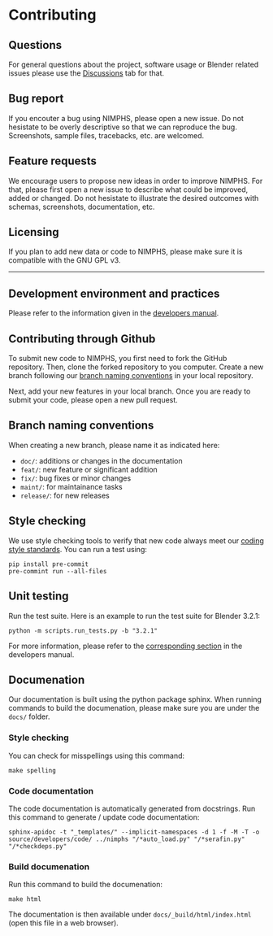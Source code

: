 # Contributing

## Questions

For general questions about the project, software usage or Blender related issues please use
the [Discussions](https://github.com/Artelia/NIMPHS/discussions) tab for that.

## Bug report

If you encouter a bug using NIMPHS, please open a new issue. Do not hesistate to be overly
descriptive so that we can reproduce the bug. Screenshots, sample files, tracebacks, etc. are
welcomed.

## Feature requests

We encourage users to propose new ideas in order to improve NIMPHS. For that, please first open a new
issue to describe what could be improved, added or changed. Do not hesistate to illustrate the desired
outcomes with schemas, screenshots, documentation, etc.

## Licensing

If you plan to add new data or code to NIMPHS, please make sure it is compatible with the GNU GPL v3.

-------------------------------------------------------------------------------------------------------------

## Development environment and practices

Please refer to the information given in the [developers manual](https://artelia.github.io/NIMPHS/developers/index.html).

## Contributing through Github

To submit new code to NIMPHS, you first need to fork the GitHub repository. Then, clone the forked repository
to you computer. Create a new branch following our [branch naming conventions](#branch-naming-conventions) in your
local repository.

Next, add your new features in your local branch. Once you are ready to submit your code, please open a new pull request.

## Branch naming conventions

When creating a new branch, please name it as indicated here:

* `doc/`: additions or changes in the documentation
* `feat/`: new feature or significant addition
* `fix/`: bug fixes or minor changes
* `maint/`: for maintainance tasks
* `release/`: for new releases

## Style checking

We use style checking tools to verify that new code always meet our [coding style standards](https://artelia.github.io/NIMPHS/developers/introduction.html#coding-style).
You can run a test using:

```shell
pip install pre-commit
pre-commint run --all-files
```

## Unit testing

Run the test suite. Here is an example to run the test suite for Blender 3.2.1:

```shell
python -m scripts.run_tests.py -b "3.2.1"
```

For more information, please refer to the [corresponding section](https://artelia.github.io/NIMPHS/developers/development_environment.html#unit-tests)
in the developers manual.

## Documenation

Our documentation is built using the python package sphinx.
When running commands to build the documenation, please make sure you are under the `docs/` folder.

### Style checking

You can check for misspellings using this command:

```shell
make spelling
```

### Code documentation

The code documentation is automatically generated from docstrings.
Run this command to generate / update code documentation:

```shell
sphinx-apidoc -t "_templates/" --implicit-namespaces -d 1 -f -M -T -o source/developers/code/ ../nimphs "/*auto_load.py" "/*serafin.py" "/*checkdeps.py"
```

### Build documenation

Run this command to build the documenation:

```shell
make html
```

The documentation is then available under `docs/_build/html/index.html` (open this file in a web browser).